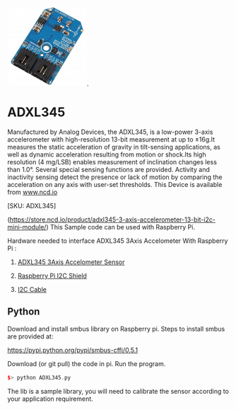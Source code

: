 [![ADXL345](ADXL345_I2C.png)](https://store.ncd.io/product/adxl345-3-axis-accelerometer-13-bit-i2c-mini-module/).

# ADXL345

Manufactured by Analog Devices, the ADXL345, is a low-power 3-axis accelerometer with high-resolution 13-bit measurement at up to ±16g.It measures the static acceleration of gravity in tilt-sensing applications, as well as dynamic acceleration resulting from motion or shock.Its high resolution (4 mg/LSB) enables measurement of inclination changes less than 1.0°. Several special sensing functions are provided. Activity and inactivity sensing detect the presence or lack of motion by comparing the acceleration on any axis with user-set thresholds.
This Device is available from www.ncd.io

[SKU: ADXL345]

(https://store.ncd.io/product/adxl345-3-axis-accelerometer-13-bit-i2c-mini-module/)
This Sample code can be used with Raspberry Pi.

Hardware needed to interface ADXL345 3Axis Accelometer With Raspberry Pi :

1. <a href="https://store.ncd.io/product/adxl345-3-axis-accelerometer-13-bit-i2c-mini-module/">ADXL345 3Axis Accelometer Sensor</a>

2. <a href="https://store.ncd.io/product/i2c-shield-for-raspberry-pi-3-pi2-with-outward-facing-i2c-port-terminates-over-hdmi-port/">Raspberry Pi I2C Shield</a>

3. <a href="https://store.ncd.io/product/i%C2%B2c-cable/">I2C Cable</a>

## Python

Download and install smbus library on Raspberry pi. Steps to install smbus are provided at:

https://pypi.python.org/pypi/smbus-cffi/0.5.1

Download (or git pull) the code in pi. Run the program.

```cpp
$> python ADXL345.py
```
The lib is a sample library, you will need to calibrate the sensor according to your application requirement.
